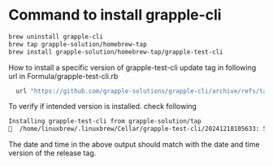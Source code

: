 # Command to install grapple-cli

```bash
brew uninstall grapple-cli
brew tap grapple-solution/homebrew-tap
brew install grapple-solution/homebrew-tap/grapple-test-cli
```

How to install a specific version of grapple-test-cli
update tag in following url in Formula/grapple-test-cli.rb
```bash
  url "https://github.com/grapple-solutions/grapple-cli/archive/refs/tags/0.2.154-test.20241218105633.tar.gz"
```


To verify if intended version is installed. check following 

```bash
Installing grapple-test-cli from grapple-solution/tap
🍺  /home/linuxbrew/.linuxbrew/Cellar/grapple-test-cli/20241218105633: 54 files, 435.5KB, built in 2 seconds
```
The date and time in the above output should match with the date and time version of the release tag.
